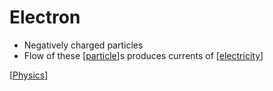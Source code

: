 # Electron

- Negatively charged particles
- Flow of these [[particle]]s produces currents of [[electricity]]

[[Physics]]

[//begin]: # "Autogenerated link references for markdown compatibility"
[particle]: particle "Particle"
[electricity]: electricity "Electricity"
[physics]: physics "Physics"
[//end]: # "Autogenerated link references"